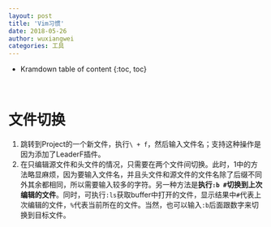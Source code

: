 ```yaml
---
layout: post
title: 'Vim习惯'
date: 2018-05-26
author: wuxiangwei
categories: 工具
---
```


* Kramdown table of content
{:toc, toc}
<br>


# 文件切换 #

1. 跳转到Project的一个新文件，执行`\ + f`，然后输入文件名；支持这种操作是因为添加了LeaderF插件。
2. 在只编辑源文件和头文件的情况，只需要在两个文件间切换。此时，1中的方法略显麻烦，因为要输入文件名，并且头文件和源文件的文件名除了后缀不同外其余都相同，所以需要输入较多的字符。另一种方法是**执行`:b #`切换到上次编辑的文件**。同时，可执行`:ls`获取buffer中打开的文件，显示结果中`#`代表上次编辑的文件，`%`代表当前所在的文件。当然，也可以输入`:b`后面跟数字来切换到目标文件。


